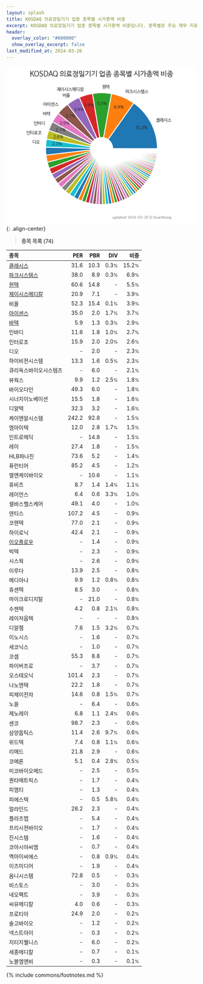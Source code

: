 ```yaml
---
layout: splash
title: KOSDAQ 의료정밀기기 업종 종목별 시가총액 비중
excerpt: KOSDAQ 의료정밀기기 업종 종목별 시가총액 비중입니다. 종목별로 주요 재무 지표를 함께 표시합니다.
header:
  overlay_color: "#800000"
  show_overlay_excerpt: false
last_modified_at: 2024-03-26
---
```



![KOSDAQ 의료정밀기기 업종 종목별 시가총액 비중](/stats/sector/images/kosdaq_업종_의료정밀기기_종목.png){: .align-center}


> **종목 목록 (74)**<a id="list"></a>

| **종목** | **PER** | **PBR** | **DIV** | **비중** |
| :------- | ------: | ------: | ------: | -------: |
| [클래시스](/214150/) | 31.6 | 10.3 | 0.3<small>%</small> | 15.2<small>%</small> |
| [파크시스템스](/140860/) | 38.0 | 8.9 | 0.3<small>%</small> | 6.9<small>%</small> |
| [원텍](/336570/) | 60.6 | 14.8 | - | 5.5<small>%</small> |
| [제이시스메디칼](/287410/) | 20.9 | 7.1 | - | 3.9<small>%</small> |
| 비올 | 52.3 | 15.4 | 0.1<small>%</small> | 3.9<small>%</small> |
| [아이센스](/099190/) | 35.0 | 2.0 | 1.7<small>%</small> | 3.7<small>%</small> |
| [바텍](/043150/) | 5.9 | 1.3 | 0.3<small>%</small> | 2.9<small>%</small> |
| 인바디 | 11.6 | 1.8 | 1.0<small>%</small> | 2.7<small>%</small> |
| 인터로조 | 15.9 | 2.0 | 2.0<small>%</small> | 2.6<small>%</small> |
| 디오 | - | 2.0 | - | 2.3<small>%</small> |
| 하이비젼시스템 | 13.3 | 1.6 | 0.5<small>%</small> | 2.3<small>%</small> |
| 큐리옥스바이오시스템즈 | - | 6.0 | - | 2.1<small>%</small> |
| 뷰웍스 | 9.9 | 1.2 | 2.5<small>%</small> | 1.8<small>%</small> |
| 바이오다인 | 49.3 | 6.0 | - | 1.8<small>%</small> |
| 시너지이노베이션 | 15.5 | 1.8 | - | 1.6<small>%</small> |
| 디알텍 | 32.3 | 3.2 | - | 1.6<small>%</small> |
| 케이엔알시스템 | 242.2 | 92.8 | - | 1.5<small>%</small> |
| 엠아이텍 | 12.0 | 2.8 | 1.7<small>%</small> | 1.5<small>%</small> |
| 인트로메딕 | - | 14.8 | - | 1.5<small>%</small> |
| 레이 | 27.4 | 1.8 | - | 1.5<small>%</small> |
| HLB파나진 | 73.6 | 5.2 | - | 1.4<small>%</small> |
| 퓨런티어 | 85.2 | 4.5 | - | 1.2<small>%</small> |
| 엘앤케이바이오 | - | 10.6 | - | 1.1<small>%</small> |
| 휴비츠 | 8.7 | 1.4 | 1.4<small>%</small> | 1.1<small>%</small> |
| 레이언스 | 6.4 | 0.6 | 3.3<small>%</small> | 1.0<small>%</small> |
| 셀바스헬스케어 | 49.1 | 4.0 | - | 1.0<small>%</small> |
| 덴티스 | 107.2 | 4.5 | - | 0.9<small>%</small> |
| 코렌텍 | 77.0 | 2.1 | - | 0.9<small>%</small> |
| 하이로닉 | 42.4 | 2.1 | - | 0.9<small>%</small> |
| [이오플로우](/294090/) | - | 1.4 | - | 0.9<small>%</small> |
| 빅텍 | - | 2.3 | - | 0.9<small>%</small> |
| 시스웍 | - | 2.6 | - | 0.9<small>%</small> |
| 이루다 | 13.9 | 2.5 | - | 0.8<small>%</small> |
| 메디아나 | 9.9 | 1.2 | 0.8<small>%</small> | 0.8<small>%</small> |
| 휴센텍 | 8.5 | 3.0 | - | 0.8<small>%</small> |
| 마이크로디지탈 | - | 21.0 | - | 0.8<small>%</small> |
| 수젠텍 | 4.2 | 0.8 | 2.1<small>%</small> | 0.8<small>%</small> |
| 레이저옵텍 | - | - | - | 0.8<small>%</small> |
| 디알젬 | 7.6 | 1.5 | 3.2<small>%</small> | 0.7<small>%</small> |
| 이노시스 | - | 1.6 | - | 0.7<small>%</small> |
| 세코닉스 | - | 1.0 | - | 0.7<small>%</small> |
| 코셈 | 55.3 | 8.8 | - | 0.7<small>%</small> |
| 파이버프로 | - | 3.7 | - | 0.7<small>%</small> |
| 오스테오닉 | 101.4 | 2.3 | - | 0.7<small>%</small> |
| 나노엔텍 | 22.2 | 1.8 | - | 0.7<small>%</small> |
| 피제이전자 | 14.6 | 0.8 | 1.5<small>%</small> | 0.7<small>%</small> |
| 노을 | - | 6.4 | - | 0.6<small>%</small> |
| 제노레이 | 6.8 | 1.1 | 2.4<small>%</small> | 0.6<small>%</small> |
| 센코 | 98.7 | 2.3 | - | 0.6<small>%</small> |
| 삼양옵틱스 | 11.4 | 2.6 | 9.7<small>%</small> | 0.6<small>%</small> |
| 위드텍 | 7.4 | 0.8 | 1.1<small>%</small> | 0.6<small>%</small> |
| 리메드 | 21.8 | 2.9 | - | 0.6<small>%</small> |
| 코메론 | 5.1 | 0.4 | 2.8<small>%</small> | 0.5<small>%</small> |
| 미코바이오메드 | - | 2.5 | - | 0.5<small>%</small> |
| 퀀타매트릭스 | - | 1.7 | - | 0.4<small>%</small> |
| 피엠티 | - | 1.3 | - | 0.4<small>%</small> |
| 피에스텍 | - | 0.5 | 5.8<small>%</small> | 0.4<small>%</small> |
| 얼라인드 | 28.2 | 2.3 | - | 0.4<small>%</small> |
| 플라즈맵 | - | 5.4 | - | 0.4<small>%</small> |
| 프리시젼바이오 | - | 1.7 | - | 0.4<small>%</small> |
| 진시스템 | - | 1.6 | - | 0.4<small>%</small> |
| 코아시아씨엠 | - | 0.7 | - | 0.4<small>%</small> |
| 멕아이씨에스 | - | 0.8 | 0.9<small>%</small> | 0.4<small>%</small> |
| 이즈미디어 | - | 1.9 | - | 0.4<small>%</small> |
| 옴니시스템 | 72.8 | 0.5 | - | 0.3<small>%</small> |
| 비스토스 | - | 3.0 | - | 0.3<small>%</small> |
| 네오펙트 | - | 3.9 | - | 0.3<small>%</small> |
| 씨유메디칼 | 4.0 | 0.6 | - | 0.3<small>%</small> |
| 프로티아 | 24.9 | 2.0 | - | 0.2<small>%</small> |
| 솔고바이오 | - | 1.2 | - | 0.2<small>%</small> |
| 넥스트아이 | - | 0.3 | - | 0.2<small>%</small> |
| 지티지웰니스 | - | 6.0 | - | 0.2<small>%</small> |
| 세종메디칼 | - | 0.7 | - | 0.1<small>%</small> |
| 노블엠앤비 | - | 0.3 | - | 0.1<small>%</small> |

{% include commons/footnotes.md %}